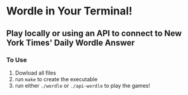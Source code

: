 # Wordle in Your Terminal!

## Play locally or using an API to connect to New York Times' Daily Wordle Answer

### To Use
1. Dowload all files
2. run `make` to create the executable
3. run either `./wordle` or `./api-wordle` to play the games!
